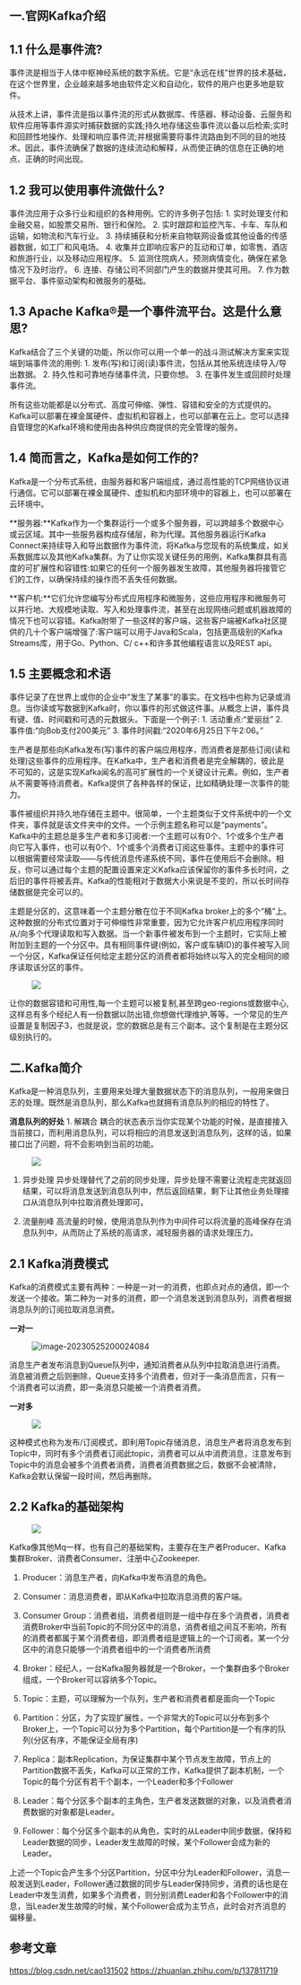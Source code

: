 ## 一.官网Kafka介绍

## 1.1 什么是事件流?

事件流是相当于人体中枢神经系统的数字系统。它是“永远在线”世界的技术基础，在这个世界里，企业越来越多地由软件定义和自动化，软件的用户也更多地是软件。

从技术上讲，事件流是指以事件流的形式从数据库、传感器、移动设备、云服务和软件应用等事件源实时捕获数据的实践;持久地存储这些事件流以备以后检索;实时和回顾性地操作、处理和响应事件流;并根据需要将事件流路由到不同的目的地技术。因此，事件流确保了数据的连续流动和解释，从而使正确的信息在正确的地点、正确的时间出现。

## 1.2 我可以使用事件流做什么?

事件流应用于众多行业和组织的各种用例。它的许多例子包括: 1. 实时处理支付和金融交易，如股票交易所、银行和保险。 2. 实时跟踪和监控汽车、卡车、车队和运输，如物流和汽车行业。 3. 持续捕获和分析来自物联网设备或其他设备的传感器数据，如工厂和风电场。 4. 收集并立即响应客户的互动和订单，如零售、酒店和旅游行业，以及移动应用程序。 5. 监测住院病人，预测病情变化，确保在紧急情况下及时治疗。 6. 连接、存储公司不同部门产生的数据并使其可用。 7. 作为数据平台、事件驱动架构和微服务的基础。

## 1.3 Apache Kafka®是一个事件流平台。这是什么意思?

Kafka结合了三个关键的功能，所以你可以用一个单一的战斗测试解决方案来实现端到端事件流的用例: 1. 发布(写)和订阅(读)事件流，包括从其他系统连续导入/导出数据。 2. 持久性和可靠地存储事件流，只要你想。 3. 在事件发生或回顾时处理事件流。

所有这些功能都是以分布式、高度可伸缩、弹性、容错和安全的方式提供的。Kafka可以部署在裸金属硬件、虚拟机和容器上，也可以部署在云上。您可以选择自管理您的Kafka环境和使用由各种供应商提供的完全管理的服务。

## 1.4 简而言之，Kafka是如何工作的?

Kafka是一个分布式系统，由服务器和客户端组成，通过高性能的TCP网络协议进行通信。它可以部署在裸金属硬件、虚拟机和内部环境中的容器上，也可以部署在云环境中。

**服务器:**Kafka作为一个集群运行一个或多个服务器，可以跨越多个数据中心或云区域。其中一些服务器构成存储层，称为代理。其他服务器运行Kafka Connect来持续导入和导出数据作为事件流，将Kafka与您现有的系统集成，如关系数据库以及其他Kafka集群。为了让你实现关键任务的用例，Kafka集群具有高度的可扩展性和容错性:如果它的任何一个服务器发生故障，其他服务器将接管它们的工作，以确保持续的操作而不丢失任何数据。

**客户机:**它们允许您编写分布式应用程序和微服务，这些应用程序和微服务可以并行地、大规模地读取、写入和处理事件流，甚至在出现网络问题或机器故障的情况下也可以容错。Kafka附带了一些这样的客户端，这些客户端被Kafka社区提供的几十个客户端增强了:客户端可以用于Java和Scala，包括更高级别的Kafka Streams库，用于Go、Python、C/ c++和许多其他编程语言以及REST api。

## 1.5 主要概念和术语

事件记录了在世界上或你的企业中“发生了某事”的事实。在文档中也称为记录或消息。当你读或写数据到Kafka时，你以事件的形式做这件事。从概念上讲，事件具有键、值、时间戳和可选的元数据头。下面是一个例子: 1. 活动重点:“爱丽丝” 2. 事件值:“向Bob支付200美元” 3. 事件时间戳:“2020年6月25日下午2:06。”

生产者是那些向Kafka发布(写)事件的客户端应用程序，而消费者是那些订阅(读和处理)这些事件的应用程序。在Kafka中，生产者和消费者是完全解耦的，彼此是不可知的，这是实现Kafka闻名的高可扩展性的一个关键设计元素。例如，生产者从不需要等待消费者。Kafka提供了各种各样的保证，比如精确处理一次事件的能力。

事件被组织并持久地存储在主题中。很简单，一个主题类似于文件系统中的一个文件夹，事件就是该文件夹中的文件。一个示例主题名称可以是“payments”。Kafka中的主题总是多生产者和多订阅者:一个主题可以有0个、1个或多个生产者向它写入事件，也可以有0个、1个或多个消费者订阅这些事件。主题中的事件可以根据需要经常读取——与传统消息传递系统不同，事件在使用后不会删除。相反，你可以通过每个主题的配置设置来定义Kafka应该保留你的事件多长时间，之后旧的事件将被丢弃。Kafka的性能相对于数据大小来说是不变的，所以长时间存储数据是完全可以的。

主题是分区的，这意味着一个主题分散在位于不同Kafka broker上的多个“桶”上。这种数据的分布式位置对于可伸缩性非常重要，因为它允许客户机应用程序同时从/向多个代理读取和写入数据。当一个新事件被发布到一个主题时，它实际上被附加到主题的一个分区中。具有相同事件键(例如，客户或车辆ID)的事件被写入同一个分区，Kafka保证任何给定主题分区的消费者都将始终以写入的完全相同的顺序读取该分区的事件。

<figure data-size="normal">


![](https://java-tutorial.oss-cn-shanghai.aliyuncs.com/v2-39059344afb24ff7436bf7fb06bddde4_720w.webp)

</figure>

让你的数据容错和可用性,每一个主题可以被复制,甚至跨geo-regions或数据中心,这样总有多个经纪人有一份数据以防出错,你想做代理维护,等等。一个常见的生产设置是复制因子3，也就是说，您的数据总是有三个副本。这个复制是在主题分区级别执行的。

## 二.Kafka简介

Kafka是一种消息队列，主要用来处理大量数据状态下的消息队列，一般用来做日志的处理。既然是消息队列，那么Kafka也就拥有消息队列的相应的特性了。

**消息队列的好处** 1. 解耦合 耦合的状态表示当你实现某个功能的时候，是直接接入当前接口，而利用消息队列，可以将相应的消息发送到消息队列，这样的话，如果接口出了问题，将不会影响到当前的功能。

<figure data-size="normal">


![](https://java-tutorial.oss-cn-shanghai.aliyuncs.com/v2-e37a18ea7eddc69582d634cc881eb257_720w.webp)

</figure>

1.  异步处理 异步处理替代了之前的同步处理，异步处理不需要让流程走完就返回结果，可以将消息发送到消息队列中，然后返回结果，剩下让其他业务处理接口从消息队列中拉取消费处理即可。

2.  流量削峰 高流量的时候，使用消息队列作为中间件可以将流量的高峰保存在消息队列中，从而防止了系统的高请求，减轻服务器的请求处理压力。

## 2.1 Kafka消费模式

Kafka的消费模式主要有两种：一种是一对一的消费，也即点对点的通信，即一个发送一个接收。第二种为一对多的消费，即一个消息发送到消息队列，消费者根据消息队列的订阅拉取消息消费。

**一对一**

<figure data-size="normal">


![image-20230525200024084](https://java-tutorial.oss-cn-shanghai.aliyuncs.com/image-20230525200024084.png)

</figure>

消息生产者发布消息到Queue队列中，通知消费者从队列中拉取消息进行消费。消息被消费之后则删除，Queue支持多个消费者，但对于一条消息而言，只有一个消费者可以消费，即一条消息只能被一个消费者消费。

**一对多**

<figure data-size="normal">


![](https://java-tutorial.oss-cn-shanghai.aliyuncs.com/v2-d97a2898f3bdc417262bc88be616281c_720w.webp)

</figure>

这种模式也称为发布/订阅模式，即利用Topic存储消息，消息生产者将消息发布到Topic中，同时有多个消费者订阅此topic，消费者可以从中消费消息，注意发布到Topic中的消息会被多个消费者消费，消费者消费数据之后，数据不会被清除，Kafka会默认保留一段时间，然后再删除。

## 2.2 Kafka的基础架构

<figure data-size="normal">


![](https://java-tutorial.oss-cn-shanghai.aliyuncs.com/v2-ef94691300117c049301d88c6337c9c2_720w.webp)

</figure>

Kafka像其他Mq一样，也有自己的基础架构，主要存在生产者Producer、Kafka集群Broker、消费者Consumer、注册中心Zookeeper.

1. Producer：消息生产者，向Kafka中发布消息的角色。

2. Consumer：消息消费者，即从Kafka中拉取消息消费的客户端。

3. Consumer Group：消费者组，消费者组则是一组中存在多个消费者，消费者消费Broker中当前Topic的不同分区中的消息，消费者组之间互不影响，所有的消费者都属于某个消费者组，即消费者组是逻辑上的一个订阅者。某一个分区中的消息只能够一个消费者组中的一个消费者所消费

4. Broker：经纪人，一台Kafka服务器就是一个Broker，一个集群由多个Broker组成，一个Broker可以容纳多个Topic。

5. Topic：主题，可以理解为一个队列，生产者和消费者都是面向一个Topic

6. Partition：分区，为了实现扩展性，一个非常大的Topic可以分布到多个Broker上，一个Topic可以分为多个Partition，每个Partition是一个有序的队列(分区有序，不能保证全局有序)

7. Replica：副本Replication，为保证集群中某个节点发生故障，节点上的Partition数据不丢失，Kafka可以正常的工作，Kafka提供了副本机制，一个Topic的每个分区有若干个副本，一个Leader和多个Follower

8. Leader：每个分区多个副本的主角色，生产者发送数据的对象，以及消费者消费数据的对象都是Leader。

9. Follower：每个分区多个副本的从角色，实时的从Leader中同步数据，保持和Leader数据的同步，Leader发生故障的时候，某个Follower会成为新的Leader。

上述一个Topic会产生多个分区Partition，分区中分为Leader和Follower，消息一般发送到Leader，Follower通过数据的同步与Leader保持同步，消费的话也是在Leader中发生消费，如果多个消费者，则分别消费Leader和各个Follower中的消息，当Leader发生故障的时候，某个Follower会成为主节点，此时会对齐消息的偏移量。

## 参考文章
https://blog.csdn.net/cao131502
https://zhuanlan.zhihu.com/p/137811719